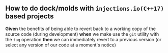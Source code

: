  ## How to do **dock/molds** with `injections.io(C++17)` based projects
**Given** the benefits of being able to revert back to a working copy of the source code (during development) **when** we make use the `git` utility with the `tag` operation **then** we can immediately revert to a previous version (or select any version of our code at a moment's notice)


